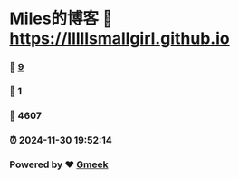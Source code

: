 # Miles的博客 :link: https://lllllsmallgirl.github.io 
### :page_facing_up: [9](https://lllllsmallgirl.github.io/tag.html) 
### :speech_balloon: 1 
### :hibiscus: 4607 
### :alarm_clock: 2024-11-30 19:52:14 
### Powered by :heart: [Gmeek](https://github.com/Meekdai/Gmeek)
